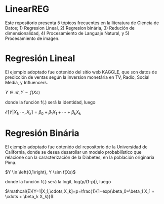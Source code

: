 # LinearREG

Este repositorio presenta 5 tópicos frecuentes en la literatura de Ciencia de Datos; 1) Regresion Lineal, 2) Regresion binária, 3) Redución de dimensionalidad, 4) Procesamiento de Languaje Natural, y 5) Procesamiento de imagen. 

# Regresión Lineal
El ejemplo adoptado fue obtenido del sitio web KAGGLE, que son datos de predicción de ventas según la inversion monetária en TV, Radio, Social Media, y Influencers.

$Y \in \mathcal{R}, Y \sim f(Xs)$

donde la función f(.) será la identidad, luego

$\mathcal{E}[Y|X_1,\cdots,X_k]=\beta_0+\beta_1 X_1 + \cdots + \beta_k X_k$

# Regresión Binária
El ejemplo adoptado fue obtenido del repositorio de la Universidad de California, donde se desea desarollar un modelo probabilístico que relacione con la caracterización de la Diabetes, en la población originaria Pima. 

$Y \in \left{0,1\right}, Y \sim f(Xs)$

donde la función f(.) será la logit, log(p/(1-p)), luego

$\mathcal{E}[Y=1|X_1,\cdots,X_k]=p=\frac{1}{1+exp(\beta_0+\beta_1 X_1 + \cdots + \beta_k X_k)}$
